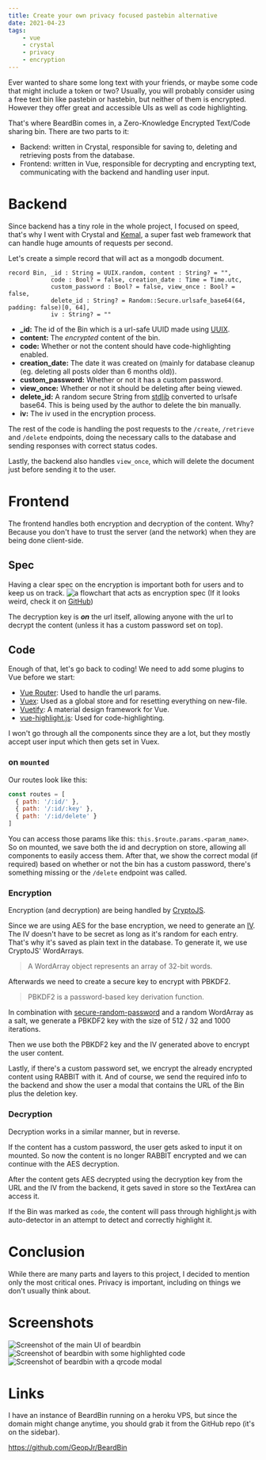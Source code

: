 ```yaml
---
title: Create your own privacy focused pastebin alternative
date: 2021-04-23
tags:
    - vue
    - crystal
    - privacy
    - encryption
---
```


Ever wanted to share some long text with your friends, or maybe some code that might include a token or two? Usually, you will probably consider using a free text bin like pastebin or hastebin, but neither of them is encrypted. However they offer great and accessible UIs as well as code highlighting.

That's where BeardBin comes in, a Zero-Knowledge Encrypted Text/Code sharing bin. There are two parts to it:
- Backend: written in Crystal, responsible for saving to, deleting and retrieving posts from the database.
- Frontend: written in Vue, responsible for decrypting and encrypting text, communicating with the backend and handling user input.

# Backend
Since backend has a tiny role in the whole project, I focused on speed, that's why I went with Crystal and [Kemal](https://kemalcr.com/), a super fast web framework that can handle huge amounts of requests per second.

Let's create a simple record that will act as a mongodb document.
```crystal
record Bin, _id : String = UUIX.random, content : String? = "",
            code : Bool? = false, creation_date : Time = Time.utc,
            custom_password : Bool? = false, view_once : Bool? = false,
            delete_id : String? = Random::Secure.urlsafe_base64(64, padding: false)[0, 64],
            iv : String? = ""
```

- **_id:** The id of the Bin which is a url-safe UUID made using [UUIX](https://github.com/krthr/uuix).
- **content:** The *encrypted* content of the bin.
- **code:** Whether or not the content should have code-highlighting enabled.
- **creation_date:** The date it was created on (mainly for database cleanup (eg. deleting all posts older than 6 months old)).
- **custom_password:** Whether or not it has a custom password.
- **view_once:** Whether or not it should be deleting after being viewed.
- **delete_id:** A random secure String from [stdlib](https://crystal-lang.org/api/1.0.0/Random/Secure.html) converted to urlsafe base64. This is being used by the author to delete the bin manually.
- **iv:** The iv used in the encryption process.

The rest of the code is handling the post requests to the `/create`, `/retrieve` and `/delete` endpoints, doing the necessary calls to the database and sending responses with correct status codes.

Lastly, the backend also handles `view_once`, which will delete the document just before sending it to the user.

# Frontend
The frontend handles both encryption and decryption of the content. Why? Because you don't have to trust the server (and the network) when they are being done client-side.
## Spec
Having a clear spec on the encryption is important both for users and to keep us on track.
![a flowchart that acts as encryption spec](https://raw.githubusercontent.com/GeopJr/BeardBin/main/specs.svg)
(If it looks weird, check it on [GitHub](https://raw.githubusercontent.com/GeopJr/BeardBin/main/specs.svg))

The decryption key is ***on*** the url itself, allowing anyone with the url to decrypt the content (unless it has a custom password set on top).

## Code
Enough of that, let's go back to coding!
We need to add some plugins to Vue before we start:
- [Vue Router](https://router.vuejs.org/): Used to handle the url params.
- [Vuex](https://vuex.vuejs.org/): Used as a global store and for resetting everything on new-file.
- [Vuetify](https://vuetifyjs.com/): A material design framework for Vue.
- [vue-highlight.js](https://github.com/gluons/vue-highlight.js/): Used for code-highlighting.

I won't go through all the components since they are a lot, but they mostly accept user input which then gets set in Vuex.

### on `mounted`
Our routes look like this:
```js
const routes = [
  { path: '/:id/' },
  { path: '/:id/:key' },
  { path: '/:id/delete' }
]
```
You can access those params like this: `this.$route.params.<param_name>`.
So on mounted, we save both the id and decryption on store, allowing all components to easily access them.
After that, we show the correct modal (if required) based on whether or not the bin has a custom password, there's something missing or the `/delete` endpoint was called.

### Encryption

Encryption (and decryption) are being handled by [CryptoJS](https://cryptojs.gitbook.io/docs/).

Since we are using AES for the base encryption, we need to generate an [IV](https://en.wikipedia.org/wiki/Initialization_vector). The IV doesn't have to be secret as long as it's random for each entry. That's why it's saved as plain text in the database. To generate it, we use CryptoJS' WordArrays.
> A WordArray object represents an array of 32-bit words.

Afterwards we need to create a secure key to encrypt with PBKDF2.
> PBKDF2 is a password-based key derivation function.

In combination with [secure-random-password](https://www.npmjs.com/package/secure-random-password) and a random WordArray as a salt, we generate a PBKDF2 key with the size of 512 / 32 and 1000 iterations.

Then we use both the PBKDF2 key and the IV generated above to encrypt the user content.

Lastly, if there's a custom password set, we encrypt the already encrypted content using RABBIT with it. And of course, we send the required info to the backend and show the user a modal that contains the URL of the Bin plus the deletion key.

### Decryption

Decryption works in a similar manner, but in reverse.

If the content has a custom password, the user gets asked to input it on mounted. So now the content is no longer RABBIT encrypted and we can continue with the AES decryption.

After the content gets AES decrypted using the decryption key from the URL and the IV from the backend, it gets saved in store so the TextArea can access it.

If the Bin was marked as `code`, the content will pass through highlight.js with auto-detector in an attempt to detect and correctly highlight it.

# Conclusion

While there are many parts and layers to this project, I decided to mention only the most critical ones.
Privacy is important, including on things we don't usually think about.

# Screenshots

![Screenshot of the main UI of beardbin](https://camo.githubusercontent.com/70cc8ba816312526352f2787a85fe3853197e184aaf35d20bc726a718a33fc0d/68747470733a2f2f692e696d6775722e636f6d2f6c335569434a312e706e67)
![Screenshot of beardbin with some highlighted code](https://camo.githubusercontent.com/3c395eab1e83a359b24b6807b2d4bc5d718faf02102298a3bf02be64b88a69bd/68747470733a2f2f692e696d6775722e636f6d2f676f6e47726d302e706e67)
![Screenshot of beardbin with a qrcode modal](https://camo.githubusercontent.com/fe070d91976a8d94682605c82e0196ec339c5b36dcecf2c383b508909c9e308d/68747470733a2f2f692e696d6775722e636f6d2f6d7849657a4a6e2e706e67)

# Links

I have an instance of BeardBin running on a heroku VPS, but since the domain might change anytime, you should grab it from the GitHub repo (it's on the sidebar).


https://github.com/GeopJr/BeardBin